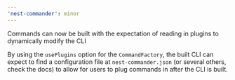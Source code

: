 ```yaml
---
'nest-commander': minor
---
```


Commands can now be built with the expectation of reading in plugins to dynamically modify the CLI

By using the `usePlugins` option for the `CommandFactory`, the built CLI can expect to find a configuration file at `nest-commander.json` (or several others, check the docs) to allow for users to plug commands in after the CLI is built.
